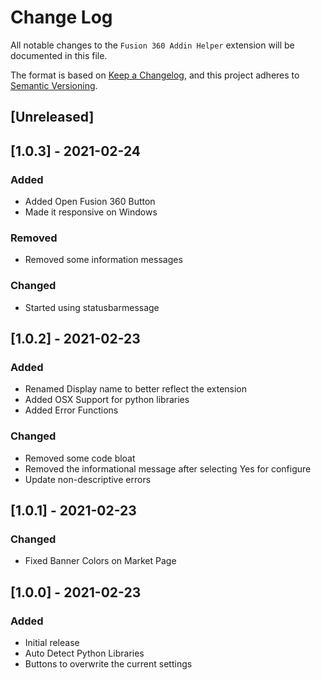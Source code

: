 # Change Log

All notable changes to the `Fusion 360 Addin Helper` extension will be documented in this file.

The format is based on [Keep a Changelog](https://keepachangelog.com/en/1.0.0/),
and this project adheres to [Semantic Versioning](https://semver.org/spec/v2.0.0.html).

## [Unreleased]

## [1.0.3] - 2021-02-24
### Added
- Added Open Fusion 360 Button
- Made it responsive on Windows
### Removed
- Removed some information messages
### Changed
- Started using statusbarmessage

## [1.0.2] - 2021-02-23
### Added
- Renamed Display name to better reflect the extension
- Added OSX Support for python libraries
- Added Error Functions
### Changed
- Removed some code bloat
- Removed the informational message after selecting Yes for configure
- Update non-descriptive errors

## [1.0.1] - 2021-02-23
### Changed
- Fixed Banner Colors on Market Page

## [1.0.0] - 2021-02-23
### Added
- Initial release
- Auto Detect Python Libraries
- Buttons to overwrite the current settings

